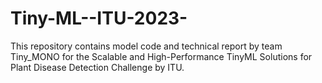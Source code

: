 # Tiny-ML--ITU-2023-
This repository contains model code and technical report by team Tiny_MONO for the Scalable and High-Performance TinyML Solutions for Plant Disease Detection Challenge by ITU.
